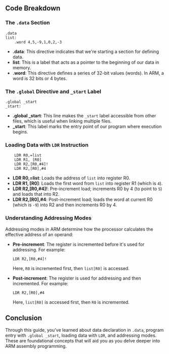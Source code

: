 ## Code Breakdown

### The `.data` Section

```assembly
.data
list:
    .word 4,5,-9,1,0,2,-3
```

- **.data**: This directive indicates that we're starting a section for defining data.
- **list**: This is a label that acts as a pointer to the beginning of our data in memory.
- **.word**: This directive defines a series of 32-bit values (words). In ARM, a word is 32 bits or 4 bytes.

### The `.global` Directive and `_start` Label

```assembly
.global _start
_start:
```

- **.global _start**: This line makes the `_start` label accessible from other files, which is useful when linking multiple files.
- **_start**: This label marks the entry point of our program where execution begins.

### Loading Data with `LDR` Instruction

```assembly
    LDR R0,=list
    LDR R1, [R0]
    LDR R2,[R0,#4]!
    LDR R2,[R0],#4
```

- **LDR R0,=list**: Loads the address of `list` into register R0.
- **LDR R1, [R0]**: Loads the first word from `list` into register R1 (which is `4`).
- **LDR R2,[R0,#4]!**: Pre-increment load; increments R0 by 4 (to point to `5`) and loads that into R2.
- **LDR R2,[R0],#4**: Post-increment load; loads the word at current R0 (which is `-9`) into R2 and then increments R0 by 4.

### Understanding Addressing Modes

Addressing modes in ARM determine how the processor calculates the effective address of an operand:

- **Pre-increment**: The register is incremented before it's used for addressing. For example:
  ```assembly
  LDR R2,[R0,#4]!
  ```
  Here, `R0` is incremented first, then `list[R0]` is accessed.

- **Post-increment**: The register is used for addressing and then incremented. For example:
  ```assembly
  LDR R2,[R0],#4
  ```
  Here, `list[R0]` is accessed first, then `R0` is incremented.

## Conclusion

Through this guide, you've learned about data declaration in `.data`, program entry with `.global _start`, loading data with `LDR`, and addressing modes. These are foundational concepts that will aid you as you delve deeper into ARM assembly programming.
